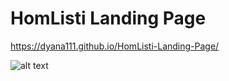 # HomListi Landing Page
 https://dyana111.github.io/HomListi-Landing-Page/


![alt text](https://github.com/Dyana111/HomListi-Landing-Page/blob/main/screenshot.png)
